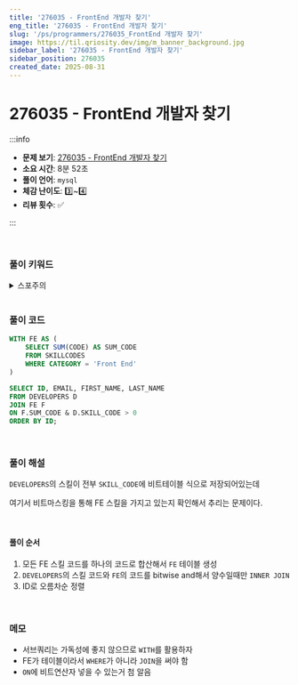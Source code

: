 ```yaml
---
title: '276035 - FrontEnd 개발자 찾기'
eng_title: '276035 - FrontEnd 개발자 찾기'
slug: '/ps/programmers/276035_FrontEnd 개발자 찾기'
image: https://til.qriosity.dev/img/m_banner_background.jpg
sidebar_label: '276035 - FrontEnd 개발자 찾기'
sidebar_position: 276035
created_date: 2025-08-31
---
```


# 276035 - FrontEnd 개발자 찾기

:::info

- **문제 보기**: [276035 - FrontEnd 개발자 찾기](https://school.programmers.co.kr/learn/courses/30/lessons/276035)
- **소요 시간**: 8분 52초
- **풀이 언어**: `mysql`
- **체감 난이도**: 3️⃣~4️⃣
- **리뷰 횟수**: ✅

:::

<br />

### 풀이 키워드

<details>
<summary>스포주의</summary>

`JOIN` `&`

</details>

<br />

### 풀이 코드

```sql
WITH FE AS (
    SELECT SUM(CODE) AS SUM_CODE
    FROM SKILLCODES
    WHERE CATEGORY = 'Front End'
)

SELECT ID, EMAIL, FIRST_NAME, LAST_NAME
FROM DEVELOPERS D
JOIN FE F
ON F.SUM_CODE & D.SKILL_CODE > 0
ORDER BY ID;
```

<br />

### 풀이 해설

`DEVELOPERS`의 스킬이 전부 `SKILL_CODE`에 비트테이블 식으로 저장되어있는데

여기서 비트마스킹을 통해 FE 스킬을 가지고 있는지 확인해서 추리는 문제이다.

<br />

#### 풀이 순서

1. 모든 FE 스킬 코드를 하나의 코드로 합산해서 `FE` 테이블 생성
2. `DEVELOPERS`의 스킬 코드와 `FE`의 코드를 bitwise and해서 양수일때만 `INNER JOIN`
3. ID로 오름차순 정렬


<br />

### 메모

- 서브쿼리는 가독성에 좋지 않으므로 `WITH`를 활용하자
- FE가 테이블이라서 `WHERE`가 아니라 `JOIN`을 써야 함
- `ON`에 비트연산자 넣을 수 있는거 첨 알음